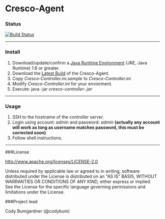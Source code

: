 Cresco-Agent
=========================

### Status
[![Build Status](http://128.163.188.129:9998/buildStatus/icon?job=Cresco-Agent)](http://128.163.188.129:9998/job/Cresco-Agent/)

---
### Install

1. Download/update/confirm a [Java Runtime Environment](http://www.oracle.com/technetwork/java/javase/overview/index.html) (JRE, Java Runtime) 1.6 or greater.
2. Download the [Latest Build](http://128.163.188.129:9998/job/Cresco-Agent/lastSuccessfulBuild/com.researchworx.cresco$cresco-agent/) of the Cresco-Agent. 
3. Copy _Cresco-Controller.ini.sample_ to _Cresco-Controller.ini_
4. Modify _Cresco-Controller.ini_ for your enviorment.
5. Execute: java -jar  _cresco-controller-<version>.jar_

---

### Usage

1. SSH to the hostname of the controller server.
2. Login using account: _admin_ and password: _admin_ **(actually any account will work as long as username matches password, this must be corrected soon)**
3. Follow shell instructions.

---

###License

http://www.apache.org/licenses/LICENSE-2.0

Unless required by applicable law or agreed to in writing, software distributed under the License is distributed on an "AS IS" BASIS, WITHOUT WARRANTIES OR CONDITIONS OF ANY KIND, either express or implied. See the License for the specific language governing permissions and limitations under the License.

###Project lead

Cody Bumgardner (@codybum)
